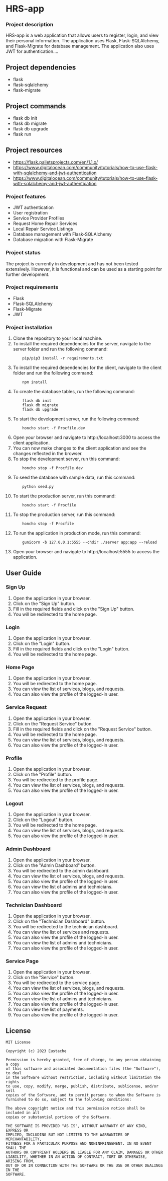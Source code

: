 # HRS-app

### Project description
HRS-app is a web application that allows users to register, login, and view their personal information. The application uses Flask, Flask-SQLAlchemy, and Flask-Migrate for database management. The application also uses JWT for authentication....

## Project dependencies
  - flask
  - flask-sqlalchemy
  - flask-migrate

## Project commands
  - flask db init
  - flask db migrate
  - flask db upgrade    
  - flask run

## Project resources
  - https://flask.palletsprojects.com/en/1.1.x/
  - https://www.digitalocean.com/community/tutorials/how-to-use-flask-with-sqlalchemy-and-jwt-authentication
  - https://www.digitalocean.com/community/tutorials/how-to-use-flask-with-sqlalchemy-and-jwt-authentication



### Project features
- JWT authentication
- User registration
- Service Provider Profiles
- Request Home Repair Services
- Local Repair Service Listings
- Database management with Flask-SQLAlchemy
- Database migration with Flask-Migrate

### Project status
The project is currently in development and has not been tested extensively. However, it is functional and can be used as a starting point for further development.

### Project requirements
- Flask
- Flask-SQLAlchemy
- Flask-Migrate
- JWT

### Project installation
1. Clone the repository to your local machine.
2. To install the required dependencies for the server, navigate to the server folder and run the following command:
    ```
        pip/pip3 install -r requirements.txt
    ``` 
4. To install the required dependencies for the client, navigate to the client folder and run the following command:
    ```
        npm install
    ```
5. To create the database tables, run the following command:
    ```
        flask db init
        flask db migrate
        flask db upgrade
    ```
6. To start the development server, run the following command:
    ```
        honcho start -f Procfile.dev
    ```
7. Open your browser and navigate to http://localhost:3000 to access the client application.
8. You can now make changes to the client application and see the changes reflected in the browser.
9. To stop the development server, run this command:
    ```
        honcho stop -f Procfile.dev
    ```
10. To seed the database with sample data, run this command:
    ```
        python seed.py
    ```
11. To start the production server, run this command:
    ```
        honcho start -f Procfile
    ```
12. To stop the production server, run this command:
    ```
        honcho stop -f Procfile
    ```
13. To run the application in production mode, run this command:
    ```
        gunicorn -b 127.0.0.1:5555 --chdir ./server app:app --reload
    ```
14. Open your browser and navigate to http://localhost:5555 to access the application.

## User Guide

### Sign Up
1. Open the application in your browser.
2. Click on the "Sign Up" button.
3. Fill in the required fields and click on the "Sign Up" button.
4. You will be redirected to the home page.

### Login
1. Open the application in your browser.
2. Click on the "Login" button.
3. Fill in the required fields and click on the "Login" button.
4. You will be redirected to the home page.

### Home Page
1. Open the application in your browser.
2. You will be redirected to the home page.
3. You can view the list of services, blogs, and requests.
4. You can also view the profile of the logged-in user.

### Service Request
1. Open the application in your browser.
2. Click on the "Request Service" button.
3. Fill in the required fields and click on the "Request Service" button.
4. You will be redirected to the home page.
5. You can view the list of services, blogs, and requests.
6. You can also view the profile of the logged-in user.

### Profile
1. Open the application in your browser.
2. Click on the "Profile" button.
3. You will be redirected to the profile page.
4. You can view the list of services, blogs, and requests.
5. You can also view the profile of the logged-in user.

### Logout
1. Open the application in your browser.
2. Click on the "Logout" button.
3. You will be redirected to the home page.
4. You can view the list of services, blogs, and requests.
5. You can also view the profile of the logged-in user.

### Admin Dashboard
1. Open the application in your browser.
2. Click on the "Admin Dashboard" button.
3. You will be redirected to the admin dashboard.
4. You can view the list of services, blogs, and requests.
5. You can also view the profile of the logged-in user.
6. You can view the list of admins and technicians.
7. You can also view the profile of the logged-in user.

### Technician Dashboard
1. Open the application in your browser.
2. Click on the "Technician Dashboard" button.
3. You will be redirected to the technician dashboard.
4. You can view the list of services and requests.
5. You can also view the profile of the logged-in user.
6. You can view the list of admins and technicians.
7. You can also view the profile of the logged-in user.

### Service Page
1. Open the application in your browser.
2. Click on the "Service" button.
3. You will be redirected to the service page.
4. You can view the list of services, blogs, and requests.
5. You can also view the profile of the logged-in user.
6. You can view the list of admins and technicians.
7. You can also view the profile of the logged-in user.
8. You can view the list of payments.
9. You can also view the profile of the logged-in user.

## License
    MIT License

    Copyright (c) 2023 Eustache

    Permission is hereby granted, free of charge, to any person obtaining a copy
    of this software and associated documentation files (the "Software"), to deal
    in the Software without restriction, including without limitation the rights
    to use, copy, modify, merge, publish, distribute, sublicense, and/or sell
    copies of the Software, and to permit persons to whom the Software is
    furnished to do so, subject to the following conditions:

    The above copyright notice and this permission notice shall be included in all
    copies or substantial portions of the Software.

    THE SOFTWARE IS PROVIDED "AS IS", WITHOUT WARRANTY OF ANY KIND, EXPRESS OR
    IMPLIED, INCLUDING BUT NOT LIMITED TO THE WARRANTIES OF MERCHANTABILITY,
    FITNESS FOR A PARTICULAR PURPOSE AND NONINFRINGEMENT. IN NO EVENT SHALL THE
    AUTHORS OR COPYRIGHT HOLDERS BE LIABLE FOR ANY CLAIM, DAMAGES OR OTHER
    LIABILITY, WHETHER IN AN ACTION OF CONTRACT, TORT OR OTHERWISE, ARISING FROM,
    OUT OF OR IN CONNECTION WITH THE SOFTWARE OR THE USE OR OTHER DEALINGS IN THE
    SOFTWARE.